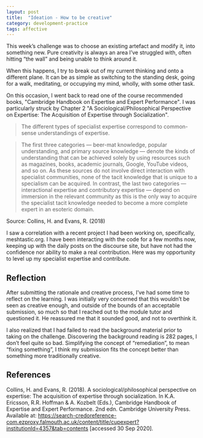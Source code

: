 ```yaml
---
layout: post
title:  "Ideation - How to be creative"
category: development-practice
tags: affective
---
```


This week’s challenge was to choose an existing artefact and modify it, into something new. Pure creativity is always an area I’ve struggled with, often hitting “the wall” and being unable to think around it.

When this happens, I try to break out of my current thinking and onto a different plane. It can be as simple as switching to the standing desk, going for a walk, meditating, or occupying my mind, wholly, with some other task.

On this occasion, I went back to read one of the course recommended books, "Cambridge Handbook on Expertise and Expert Performance". I was particularly struck by Chapter 2 "A Sociological/Philosophical Perspective on Expertise: The Acquisition of Expertise through Socialization".

> The different types of specialist expertise correspond to common-sense understandings of expertise.

> The first three categories — beer-mat knowledge, popular understanding, and primary source knowledge — denote the kinds of understanding that can be achieved solely by using resources such as magazines, books, academic journals, Google, YouTube videos, and so on. As these sources do not involve direct interaction with specialist communities, none of the tacit knowledge that is unique to a specialism can be acquired. In contrast, the last two categories — interactional expertise and contributory expertise — depend on immersion in the relevant community as this is the only way to acquire the specialist tacit knowledge needed to become a more complete expert in an esoteric domain.

Source: Collins, H. and Evans, R. (2018)

I saw a correlation with a recent project I had been working on, specifically, meshtastic.org. I have been interacting with the code for a few months now, keeping up with the daily posts on the discourse site, but have not had the confidence nor ability to make a real contribution. Here was my opportunity to level up my specialist expertise and contribute.

## Reflection
After submitting the rationale and creative process, I’ve had some time to reflect on the learning. I was initially very concerned that this wouldn’t be seen as creative enough, and outside of the bounds of an acceptable submission, so much so that I reached out to the module tutor and questioned it. He reassured me that it sounded good, and not to overthink it.

I also realized that I had failed to read the background material prior to taking on the challenge. Discovering the background reading is 282 pages, I don’t feel quite so bad. Simplifying the concept of “remediation”, to mean “fixing something”, I think my submission fits the concept better than something more traditionally creative.

## References
Collins, H. and Evans, R. (2018). A sociological/philosophical perspective on expertise: The acquisition of expertise through socialization. In K.A. Ericsson, R.R. Hoffman & A. Kozbelt (Eds.), Cambridge Handbook of Expertise and Expert Performance. 2nd edn. Cambridge University Press. Available at: https://search-credoreference-com.ezproxy.falmouth.ac.uk/content/title/cupexpert?institutionId=4357&tab=contents [accessed 30 Sep 2020].
